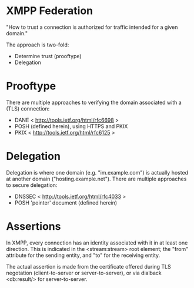 XMPP Federation
===============

"How to trust a connection is authorized for traffic intended for a given domain."

The approach is two-fold:

* Determine trust (prooftype)
* Delegation

Prooftype
=========

There are multiple approaches to verifying the domain associated with a (TLS) connection:

* DANE < http://tools.ietf.org/html/rfc6698 >
* POSH (defined herein), using HTTPS and PKIX
* PKIX < http://tools.ietf.org/html/rfc6125 >

Delegation
==========

Delegation is where one domain (e.g. "im.example.com") is actually hosted at another domain ("hosting.example.net").  There are multiple approaches to secure delegation:

* DNSSEC < http://tools.ietf.org/html/rfc4033 >
* POSH 'pointer' document (defined herein)

Assertions
==========

In XMPP, every connection has an identity associated with it in at least one direction.  This is indicated in the &lt;stream:stream&gt; root element; the "from" attribute for the sending entity, and "to" for the receiving entity.

The actual assertion is made from the certificate offered during TLS negotation (client-to-server or server-to-server), or via dialback &lt;db:result/&gt; for server-to-server.
